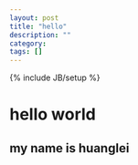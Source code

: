 ```yaml
---
layout: post
title: "hello"
description: ""
category: 
tags: []
---
```

{% include JB/setup %}

# hello world

## my name is huanglei

